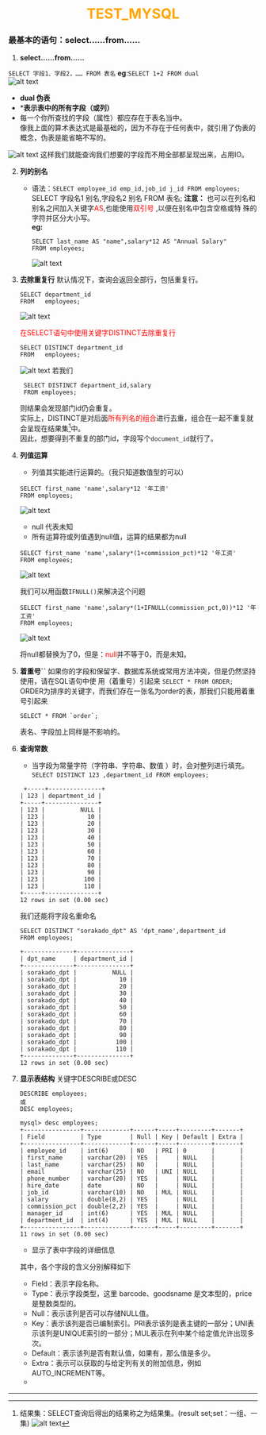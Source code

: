 # <center><font color =orange >TEST_MYSQL</font></center>

### 最基本的语句：select……from……
1. **select……from……**

 `SELECT 字段1、字段2，…… FROM 表名`
 **eg**:`SELECT 1+2 FROM dual`  
 ![alt text](./image/image.png)  

 - **dual 伪表**
 - ***表示表中的所有字段（或列）**
 - 每一个你所查找的字段（属性）都应存在于表名当中。  
 像我上面的算术表达式是最基础的，因为不存在于任何表中，就引用了伪表的概念，伪表是能省略不写的。   

 ![alt text](./image/image-1.png)
 这样我们就能查询我们想要的字段而不用全部都呈现出来，占用IO。

2. **列的别名**
   
   - 语法：`SELECT employee_id emp_id,job_id j_id
     FROM employees;` 
      SELECT 字段名1 别名,字段名2 别名 FROM 表名;
      **注意：** 也可以在列名和别名之间加入关键字<font color=red>AS</font>,也能使用<font color=red>双引号</font> ,以便在别名中包含空格或特
      殊的字符并区分大小写。   
      **eg:** 
     
     ```
     SELECT last_name AS "name",salary*12 AS "Annual Salary"
     FROM employees;
     ```
     ![alt text](.\image\image-3.png)
   
3. **去除重复行**
   默认情况下，查询会返回全部行，包括重复行。
   ```
   SELECT department_id
   FROM   employees;
   ```
   ![alt text](.\image\image-4.png)

   <font color=red>在SELECT语句中使用关键字DISTINCT去除重复行</font>
   ```
   SELECT DISTINCT department_id
   FROM   employees;
   ```
   ![alt text](.\image\image-5.png)
   若我们
   ```
    SELECT DISTINCT department_id,salary
    FROM employees;
   ```
    则结果会发现部门id仍会重复。   
    实际上，DISTINCT是对后面<font color=red>所有列名的组合</font>进行去重，组合在一起不重复就会呈现在结果集[^1]中。   
    因此，想要得到不重复的部门id，字段写个`document_id`就行了。

4. **列值运算**
    - 列值其实能进行运算的。（我只知道数值型的可以）   
    ```
    SELECT first_name 'name',salary*12 '年工资'
    FROM employees;
    ```
    ![alt text](.\image\image-6.png)

    - null 代表未知
    - 所有运算符或列值遇到null值，运算的结果都为null

    ```
    SELECT first_name 'name',salary*(1+commission_pct)*12 '年工资'
    FROM employees;
    ```
    ![alt text](.\image\image-7.png)

    我们可以用函数`IFNULL()`来解决这个问题   
    ```
    SELECT first_name 'name',salary*(1+IFNULL(commission_pct,0))*12 '年工资'
    FROM employees;	
    ```
    ![alt text](.\image\image-8.png)

    将null都替换为了0，但是：<font color=red>null</font>并不等于0，而是未知。
5. **着重号``**
   如果你的字段和保留字、数据库系统或常用方法冲突，但是仍然坚持使用，请在SQL语句中使
   用（着重号）引起来
   `SELECT * FROM ORDER;`   
   ORDER为排序的关键字，而我们存在一张名为order的表，那我们只能用着重号引起来
    ```
    SELECT * FROM `order`;
    ```
    表名、字段加上同样是不影响的。

6. **查询常数**
    - 当字段为常量字符（字符串、字符串、数值    ）时，会对整列进行填充。
    `SELECT DISTINCT 123 ,department_id FROM employees;`
    ```
     +-----+---------------+
    | 123 | department_id |
    +-----+---------------+
    | 123 |          NULL |
    | 123 |            10 |
    | 123 |            20 |
    | 123 |            30 |
    | 123 |            40 |
    | 123 |            50 |
    | 123 |            60 |
    | 123 |            70 |
    | 123 |            80 |
    | 123 |            90 |
    | 123 |           100 |
    | 123 |           110 |
    +-----+---------------+
    12 rows in set (0.00 sec)
    ```
    我们还能将字段名重命名
    ```
    SELECT DISTINCT "sorakado_dpt" AS 'dpt_name',department_id
    FROM employees;
    ```
    ```
    +--------------+---------------+
    | dpt_name     | department_id |
    +--------------+---------------+
    | sorakado_dpt |          NULL |
    | sorakado_dpt |            10 |
    | sorakado_dpt |            20 |
    | sorakado_dpt |            30 |
    | sorakado_dpt |            40 |
    | sorakado_dpt |            50 |
    | sorakado_dpt |            60 |
    | sorakado_dpt |            70 |
    | sorakado_dpt |            80 |
    | sorakado_dpt |            90 |
    | sorakado_dpt |           100 |
    | sorakado_dpt |           110 |
    +--------------+---------------+
    12 rows in set (0.00 sec)
    ```
7. **显示表结构**
    关键字DESCRIBE或DESC
    ```
    DESCRIBE employees;
    或
    DESC employees;
    ```
    ```
    mysql> desc employees;
    +----------------+-------------+------+-----+---------+-------+
    | Field          | Type        | Null | Key | Default | Extra |
    +----------------+-------------+------+-----+---------+-------+
    | employee_id    | int(6)      | NO   | PRI | 0       |       |
    | first_name     | varchar(20) | YES  |     | NULL    |       |
    | last_name      | varchar(25) | NO   |     | NULL    |       |
    | email          | varchar(25) | NO   | UNI | NULL    |       |
    | phone_number   | varchar(20) | YES  |     | NULL    |       |
    | hire_date      | date        | NO   |     | NULL    |       |
    | job_id         | varchar(10) | NO   | MUL | NULL    |       |
    | salary         | double(8,2) | YES  |     | NULL    |       |
    | commission_pct | double(2,2) | YES  |     | NULL    |       |
    | manager_id     | int(6)      | YES  | MUL | NULL    |       |
    | department_id  | int(4)      | YES  | MUL | NULL    |       |
    +----------------+-------------+------+-----+---------+-------+
    11 rows in set (0.00 sec)
    
    ```
    - 显示了表中字段的详细信息   
    
    其中，各个字段的含义分别解释如下
    - Field：表示字段名称。
    - Type：表示字段类型，这里 barcode、goodsname 是文本型的，price 是整数类型的。
    - Null：表示该列是否可以存储NULL值。
    - Key：表示该列是否已编制索引。PRI表示该列是表主键的一部分；UNI表示该列是UNIQUE索引的一部分；MUL表示在列中某个给定值允许出现多次。
    - Default：表示该列是否有默认值，如果有，那么值是多少。
    - Extra：表示可以获取的与给定列有关的附加信息，例如  AUTO_INCREMENT等。
    - 

***

[^1]: 结果集：SELECT查询后得出的结果称之为结果集。(result set;set：一组、一集)
   ![alt text](image-2.png)



